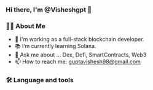 ### Hi there, I'm @Visheshgpt 👋

<h3 align="left">👩‍💻  About Me</h3>

- 🔭 I'm working as a full-stack blockchain developer.
- 📚 I’m currently learning Solana.
- 💬 Ask me about ... Dex, Defi, SmartContracts, Web3 
- 📫 How to reach me: guptavishesh98@gmail.com


<h3 align="left">🛠 Language and tools</h3>

